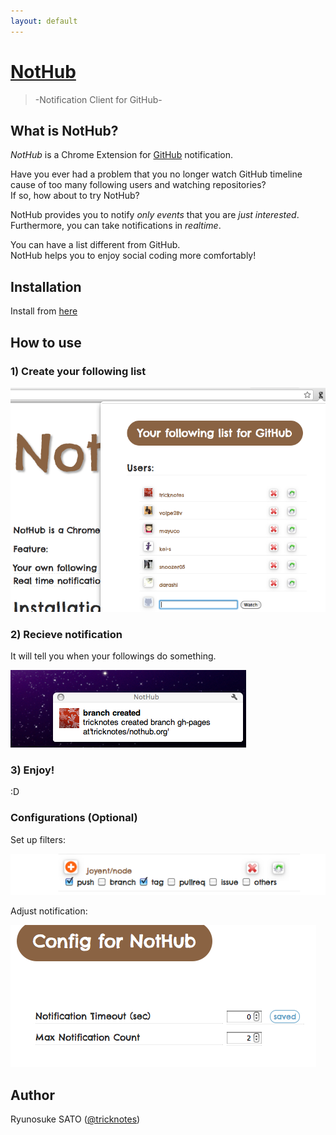 ```yaml
---
layout: default
---
```

# [NotHub](http://nothub.org/)

> -Notification Client for GitHub-

## What is NotHub?

*NotHub* is a Chrome Extension for [GitHub](https://github.com) notification.

Have you ever had a problem that you no longer watch GitHub timeline cause of too many following users and watching repositories?  
If so, how about to try NotHub?

NotHub provides you to notify *only events* that you are *just interested*.  
Furthermore, you can take notifications in *realtime*.

You can have a list different from GitHub.  
NotHub helps you to enjoy social coding more comfortably!

## Installation

Install from [here](https://chrome.google.com/webstore/detail/diioicfkgfbdhpdehliknpmmibenccno)

## How to use

### 1) Create your following list

![Following List](/images/following_list.png "Following List")

### 2) Recieve notification

It will tell you when your followings do something.

![Notification](/images/notification.png "Recieve Notification")

### 3) Enjoy!

:D

### Configurations (Optional)

Set up filters:

![Configuration](/images/config01.png "Config01")

Adjust notification:

![Configuration](/images/config02.png "Config02")

## Author

Ryunosuke SATO ([@tricknotes](https://github.com/tricknotes))
